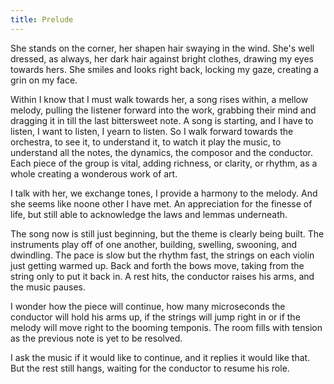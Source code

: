 ```yaml
---
title: Prelude
---
```


<p>She stands on the corner, her shapen hair swaying in the wind. She's well dressed, as always, her dark hair against bright clothes, drawing my eyes towards hers. She smiles and looks right back, locking my gaze, creating a grin on my face.</p>

<p>Within I know that I must walk towards her, a song rises within, a mellow melody, pulling the listener forward into the work, grabbing their mind and dragging it in till the last bittersweet note. A song is starting, and I have to listen, I want to listen, I yearn to listen. So I walk forward towards the orchestra, to see it, to understand it, to watch it play the music, to understand all the notes, the dynamics, the composor and the conductor. Each piece of the group is vital, adding richness, or clarity, or rhythm, as a whole creating a wonderous work of art.</p>

<p>I talk with her, we exchange tones, I provide a harmony to the melody. And she seems like noone other I have met. An appreciation for the finesse of life, but still able to acknowledge the laws and lemmas underneath.</p>

<p>The song now is still just beginning, but the theme is clearly being built. The instruments play off of one another, building, swelling, swooning, and dwindling. The pace is slow but the rhythm fast, the strings on each violin just getting warmed up. Back and forth the bows move, taking from the string only to put it back in. A rest hits, the conductor raises his arms, and the music pauses.</p>

<p>I wonder how the piece will continue, how many microseconds the conductor will hold his arms up, if the strings will jump right in or if the melody will move right to the booming temponis. The room fills with tension as the previous note is yet to be resolved.</p>

<p>I ask the music if it would like to continue, and it replies it would like that. But the rest still hangs, waiting for the conductor to resume his role.</p>

